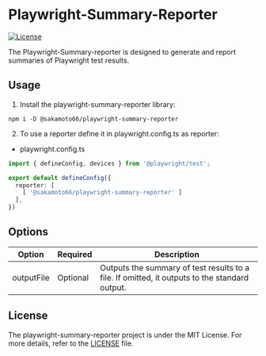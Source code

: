 # Playwright-Summary-Reporter

[![License](https://img.shields.io/badge/license-MIT-blue.svg)](LICENSE.md)

The Playwright-Summary-reporter is designed to generate and report summaries of Playwright test results.

## Usage

1. Install the playwright-summary-reporter library:

```shell
npm i -D @sakamoto66/playwright-summary-reporter
```

2. To use a reporter define it in playwright.config.ts as reporter:

- playwright.config.ts

```typescript
import { defineConfig, devices } from '@playwright/test';

export default defineConfig({
  reporter: [
    [ '@sakamoto66/playwright-summary-reporter' ]
  ],
})
```

## Options

| Option           | Required | Description                                                     |
|------------------|----------|-----------------------------------------------------------------|
| outputFile       | Optional | Outputs the summary of test results to a file. If omitted, it outputs to the standard output. |

## License

The playwright-summary-reporter project is under the MIT License. For more details, refer to the [LICENSE](LICENSE.md) file.

